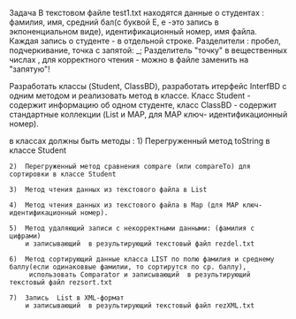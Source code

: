 Задача
В  текстовом файле test1.txt находятся данные о студентах : фамилия, имя, средний бал(с буквой Е, е -это запись в экпоненциальном виде),  идентификационный номер, имя файла.
 Каждая запись о студенте - в отдельной строке. Разделители : пробел, подчеркивание, точка с запятой: _;
Разделитель "точку" в вещественных числах , для корректного чтения - можно в файле заменить на "запятую"!
	
Разработать классы (Student,  ClassBD),  разработать итерфейс InterfBD с одним методом и реализовать метод в классе.
Класс Student - содержит информацию об одном студенте, 
класс ClassBD - содержит стандартные коллекции (List и MAP, для МАР ключ- идентификационный номер).

в классах должны быть  методы :
	1)	Перегруженный метод toString в классе Student

	2)	Перегруженный метод сравнения compare (или compareTo) для сортировки в классе Student

	3)	Метод чтения данных из текстового файла в List

	4)	Метод чтения данных из текстового файла в Map (для МАР ключ- идентификационный номер).

	5)	Метод удаляющий записи с некорректными данными: (фамилия с цифрами) 
		и записывающий  в результирующий текстовый файл rezdel.txt

	6)	Метод cортирующий данные класса LIST по полю фамилия и среднему баллу(если одинаковвые фамилии, то сортирутся по ср. баллу),
		 использовать Сomparator и записывающий  в результирующий текстовый файл rezsort.txt
	
	7)	Запись  List в XML-формат
		и записывающий  в результирующий текстовый файл rezXML.txt
 	
